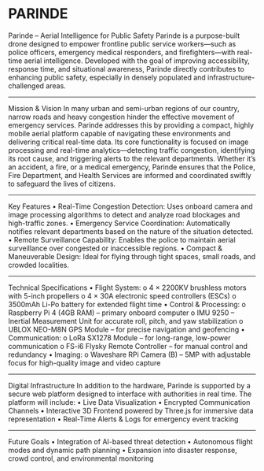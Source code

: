 # PARINDE
Parinde – Aerial Intelligence for Public Safety
Parinde is a purpose-built drone designed to empower frontline public service workers—such as police officers, emergency medical responders, and firefighters—with real-time aerial intelligence. Developed with the goal of improving accessibility, response time, and situational awareness, Parinde directly contributes to enhancing public safety, especially in densely populated and infrastructure-challenged areas.
________________________________________
Mission & Vision
In many urban and semi-urban regions of our country, narrow roads and heavy congestion hinder the effective movement of emergency services. Parinde addresses this by providing a compact, highly mobile aerial platform capable of navigating these environments and delivering critical real-time data.
Its core functionality is focused on image processing and real-time analytics—detecting traffic congestion, identifying its root cause, and triggering alerts to the relevant departments. Whether it’s an accident, a fire, or a medical emergency, Parinde ensures that the Police, Fire Department, and Health Services are informed and coordinated swiftly to safeguard the lives of citizens.
________________________________________
Key Features
•	Real-Time Congestion Detection: Uses onboard camera and image processing algorithms to detect and analyze road blockages and high-traffic zones.
•	Emergency Service Coordination: Automatically notifies relevant departments based on the nature of the situation detected.
•	Remote Surveillance Capability: Enables the police to maintain aerial surveillance over congested or inaccessible regions.
•	Compact & Maneuverable Design: Ideal for flying through tight spaces, small roads, and crowded localities.
________________________________________
Technical Specifications
•	Flight System:
o	4 × 2200KV brushless motors with 5-inch propellers
o	4 × 30A electronic speed controllers (ESCs)
o	3500mAh Li-Po battery for extended flight time
•	Control & Processing:
o	Raspberry Pi 4 (4GB RAM) – primary onboard computer
o	IMU 9250 – Inertial Measurement Unit for accurate roll, pitch, and yaw stabilization
o	UBLOX NEO-M8N GPS Module – for precise navigation and geofencing
•	Communication:
o	LoRa SX1278 Module – for long-range, low-power communication
o	FS-i6 Flysky Remote Controller – for manual control and redundancy
•	Imaging:
o	Waveshare RPi Camera (B) – 5MP with adjustable focus for high-quality image and video capture
________________________________________
Digital Infrastructure
In addition to the hardware, Parinde is supported by a secure web platform designed to interface with authorities in real time. The platform will include:
•	Live Data Visualization
•	Encrypted Communication Channels
•	Interactive 3D Frontend powered by Three.js for immersive data representation
•	Real-Time Alerts & Logs for emergency event tracking
________________________________________
Future Goals
•	Integration of AI-based threat detection
•	Autonomous flight modes and dynamic path planning
•	Expansion into disaster response, crowd control, and environmental monitoring
